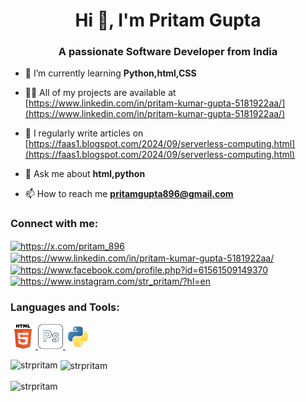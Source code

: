 <h1 align="center">Hi 👋, I'm Pritam Gupta</h1>
<h3 align="center">A passionate Software Developer from India</h3>

- 🌱 I’m currently learning **Python,html,CSS**

- 👨‍💻 All of my projects are available at [https://www.linkedin.com/in/pritam-kumar-gupta-5181922aa/](https://www.linkedin.com/in/pritam-kumar-gupta-5181922aa/)

- 📝 I regularly write articles on [https://faas1.blogspot.com/2024/09/serverless-computing.html](https://faas1.blogspot.com/2024/09/serverless-computing.html)

- 💬 Ask me about **html,python**

- 📫 How to reach me **pritamgupta896@gmail.com**

<h3 align="left">Connect with me:</h3>
<p align="left">
<a href="https://twitter.com/https://x.com/pritam_896" target="blank"><img align="center" src="https://raw.githubusercontent.com/rahuldkjain/github-profile-readme-generator/master/src/images/icons/Social/twitter.svg" alt="https://x.com/pritam_896" height="30" width="40" /></a>
<a href="https://linkedin.com/in/https://www.linkedin.com/in/pritam-kumar-gupta-5181922aa/" target="blank"><img align="center" src="https://raw.githubusercontent.com/rahuldkjain/github-profile-readme-generator/master/src/images/icons/Social/linked-in-alt.svg" alt="https://www.linkedin.com/in/pritam-kumar-gupta-5181922aa/" height="30" width="40" /></a>
<a href="https://fb.com/https://www.facebook.com/profile.php?id=61561509149370" target="blank"><img align="center" src="https://raw.githubusercontent.com/rahuldkjain/github-profile-readme-generator/master/src/images/icons/Social/facebook.svg" alt="https://www.facebook.com/profile.php?id=61561509149370" height="30" width="40" /></a>
<a href="https://instagram.com/https://www.instagram.com/str_pritam/?hl=en" target="blank"><img align="center" src="https://raw.githubusercontent.com/rahuldkjain/github-profile-readme-generator/master/src/images/icons/Social/instagram.svg" alt="https://www.instagram.com/str_pritam/?hl=en" height="30" width="40" /></a>
</p>

<h3 align="left">Languages and Tools:</h3>
<p align="left"> <a href="https://www.w3.org/html/" target="_blank" rel="noreferrer"> <img src="https://raw.githubusercontent.com/devicons/devicon/master/icons/html5/html5-original-wordmark.svg" alt="html5" width="40" height="40"/> </a> <a href="https://www.photoshop.com/en" target="_blank" rel="noreferrer"> <img src="https://raw.githubusercontent.com/devicons/devicon/master/icons/photoshop/photoshop-line.svg" alt="photoshop" width="40" height="40"/> </a> <a href="https://www.python.org" target="_blank" rel="noreferrer"> <img src="https://raw.githubusercontent.com/devicons/devicon/master/icons/python/python-original.svg" alt="python" width="40" height="40"/> </a> </p>

<p><img align="left" src="https://github-readme-stats.vercel.app/api/top-langs?username=strpritam&show_icons=true&locale=en&layout=compact" alt="strpritam" /></p>

<p>&nbsp;<img align="center" src="https://github-readme-stats.vercel.app/api?username=strpritam&show_icons=true&locale=en" alt="strpritam" /></p>

<p><img align="center" src="https://github-readme-streak-stats.herokuapp.com/?user=strpritam&" alt="strpritam" /></p>
